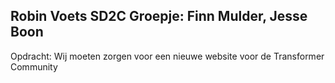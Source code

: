 Robin Voets SD2C
Groepje: Finn Mulder, Jesse Boon
---
Opdracht: 
Wij moeten zorgen voor een nieuwe website voor de Transformer Community